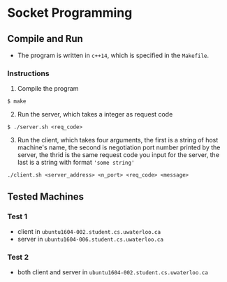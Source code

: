 # Socket Programming

## Compile and Run

- The program is written in `c++14`, which is specified in the `Makefile`.

### Instructions

1. Compile the program
```
$ make
```

2. Run the server, which takes a integer as request code
```
$ ./server.sh <req_code>
```

3. Run the client, which takes four arguments, the first is a string of host machine's name, the second is negotiation port number printed by the server, the thrid is the same request code you input for the server, the last is a string with format `'some string'`
```
./client.sh <server_address> <n_port> <req_code> <message>
```

## Tested Machines

### Test 1

- client in `ubuntu1604-002.student.cs.uwaterloo.ca`
- server in `ubuntu1604-006.student.cs.uwaterloo.ca`

### Test 2

- both client and server in `ubuntu1604-002.student.cs.uwaterloo.ca`
